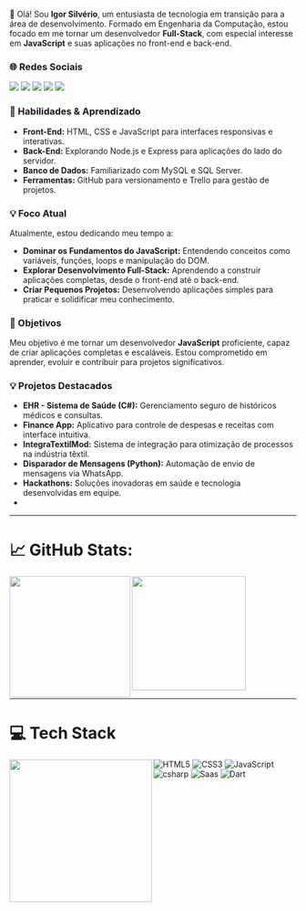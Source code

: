 👋 Olá! Sou **Igor Silvério**, um entusiasta de tecnologia em transição para a área de desenvolvimento. Formado em Engenharia da Computação, estou focado em me tornar um desenvolvedor **Full-Stack**, com especial interesse em **JavaScript** e suas aplicações no front-end e back-end.

### 🌐 Redes Sociais  
<div> 
   <a href="https://www.linkedin.com/in/igor-santi%C3%A9llo-gon%C3%A7alves-silv%C3%A9rio-6500a8106/" target="_blank"><img src="https://img.shields.io/badge/-LinkedIn-%230077B5?style=for-the-badge&logo=linkedin&logoColor=white" target="_blank"></a> 
  <a href="https://www.facebook.com/profile.php?id=61572426718010" target="_blank"><img src="https://img.shields.io/badge/Facebook-1877F2?style=for-the-badge&logo=facebook&logoColor=white" target="_blank"></a>
  <a href="https://www.instagram.com/htpps.igors/" target="_blank"><img src="https://img.shields.io/badge/-Instagram-%23E4405F?style=for-the-badge&logo=instagram&logoColor=white" target="_blank"></a>
  <a href="https://x.com/Igor_santiello" target="_blank"><img src="https://img.shields.io/badge/Twitter-1DA1F2?style=for-the-badge&logo=twitter&logoColor=white" target="_blank"></a>
 	<a href="https://www.twitch.tv/igor_silverioo" target="_blank"><img src="https://img.shields.io/badge/Twitch-9146FF?style=for-the-badge&logo=twitch&logoColor=white" target="_blank"></a>
</div>

### 🚀 Habilidades & Aprendizado  
- **Front-End:** HTML, CSS e JavaScript para interfaces responsivas e interativas.  
- **Back-End:** Explorando Node.js e Express para aplicações do lado do servidor.  
- **Banco de Dados:** Familiarizado com MySQL e SQL Server.  
- **Ferramentas:** GitHub para versionamento e Trello para gestão de projetos.  

### 💡 Foco Atual  
Atualmente, estou dedicando meu tempo a:  
- **Dominar os Fundamentos do JavaScript:** Entendendo conceitos como variáveis, funções, loops e manipulação do DOM.  
- **Explorar Desenvolvimento Full-Stack:** Aprendendo a construir aplicações completas, desde o front-end até o back-end.  
- **Criar Pequenos Projetos:** Desenvolvendo aplicações simples para praticar e solidificar meu conhecimento.  
### 🎯 Objetivos  
Meu objetivo é me tornar um desenvolvedor **JavaScript** proficiente, capaz de criar aplicações completas e escaláveis. Estou comprometido em aprender, evoluir e contribuir para projetos significativos.  

### 💡 Projetos Destacados  
- **EHR - Sistema de Saúde (C#):** Gerenciamento seguro de históricos médicos e consultas.  
- **Finance App:** Aplicativo para controle de despesas e receitas com interface intuitiva.  
- **IntegraTextilMod:** Sistema de integração para otimização de processos na indústria têxtil.  
- **Disparador de Mensagens (Python):** Automação de envio de mensagens via WhatsApp.  
- **Hackathons:** Soluções inovadoras em saúde e tecnologia desenvolvidas em equipe.
- 
---

# 📈 GitHub Stats:
<div>
    <a href="https://github.com/anuraghazra/github-readme-stats">
      <img height=212 align="left" src="https://github-readme-stats.vercel.app/api?username=IgorSilverio&theme=bear&show_icons=true" />
    </a>
  <a href="https://github.com/anuraghazra/convoychat">
      <img height=200 align="center" src="https://github-readme-streak-stats.herokuapp.com/?user=IgorSilverio&theme=neon&hide_border=false&theme=bear" />
    </a>
</div>

---

# 💻 Tech Stack

<div>
    <a href="https://github.com/anuraghazra/convoychat">
      <img height=250 align="left" src="https://github-readme-stats.vercel.app/api/top-langs/?username=IgorSilverio&layout=compact&theme=bear" />
    </a>
</div>

![HTML5](https://img.shields.io/badge/html5-%23E34F26.svg?style=for-the-badge&logo=html5&logoColor=white)
![CSS3](https://img.shields.io/badge/css3-%231572B6.svg?style=for-the-badge&logo=css3&logoColor=white) 
![JavaScript](https://img.shields.io/badge/javascript-%23323330.svg?style=for-the-badge&logo=javascript&logoColor=%23F7DF1E)
![csharp](https://img.shields.io/badge/C%23-239120?style=for-the-badge&logo=c-sharp&logoColor=white)
![Saas](https://img.shields.io/badge/Sass-CC6699?style=for-the-badge&logo=sass&logoColor=white)
![Dart](https://img.shields.io/badge/Dart-0175C2?style=for-the-badge&logo=dart&logoColor=white)
